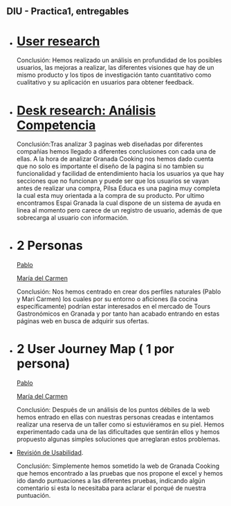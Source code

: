 ## DIU - Practica1, entregables



- # [User research](Usability-review.pdf)

  Conclusión: Hemos realizado un análisis en profundidad de los posibles usuarios, las mejoras a realizar, las diferentes visiones que hay de un mismo producto y los tipos de investigación tanto cuantitativo como cualitativo y su aplicación en usuarios para obtener feedback.
  
- # [Desk research: Análisis Competencia](Competitor_Analysis.pdf)

  Conclusión:Tras analizar 3 paginas web diseñadas por diferentes compañias hemos llegado a diferentes conclusiones con cada una de ellas. A la hora de analizar Granada Cooking nos hemos dado cuenta que no solo es importante el diseño de la pagina si no tambien su funcionalidad y facilidad de entendimiento hacia los usuarios ya que hay secciones que no funcionan y puede ser que los usuarios se vayan antes de realizar una compra, Pilsa Educa es una pagina muy completa la cual esta muy orientada a la compra de su producto. Por ultimo encontramos Espai Granada la cual dispone de un sistema de ayuda en linea al momento pero carece de un registro de usuario, además de que sobrecarga al usuario con información.
  
- # 2 Personas

  [Pablo](Persona2_Pablo.pdf)

  [María del Carmen](Persona1_MCarmen.pdf)

  Conclusión: Nos hemos centrado en crear dos perfiles naturales (Pablo y Mari Carmen) los cuales por su entorno o aficiones (la cocina específicamente) podrían estar interesados en el mercado de Tours Gastronómicos en Granada y por tanto han acabado entrando en estas páginas web en busca de adquirir sus ofertas.
  
- # 2 User Journey Map  ( 1 por persona)

  [Pablo](User_Journey_Map_Pablo.pdf)

  [María del Carmen](User_Journey_Map_MCarmen.pdf)
  
  Conclusión: Después de un análisis de los puntos débiles de la web hemos entrado en ellas con nuestras personas creadas e intentamos realizar una reserva de un taller como si estuviéramos en su piel. Hemos experimentado cada una de las dificultades que sentirán ellos y hemos propuesto algunas simples soluciones que arreglaran estos problemas.
  
- [Revisión de Usabilidad](Usability-review.pdf).

   Conclusión: Simplemente hemos sometido la web de Granada Cooking que hemos encontrado a las pruebas que nos propone el excel y hemos ido dando puntuaciones a las diferentes pruebas, indicando algún comentario si esta lo necesitaba para aclarar el porqué de nuestra puntuación.
